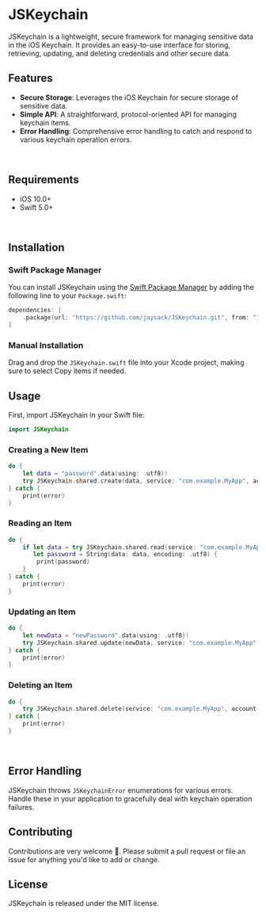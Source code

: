 # JSKeychain

JSKeychain is a lightweight, secure framework for managing sensitive data in the iOS Keychain. It provides an easy-to-use interface for storing, retrieving, updating, and deleting credentials and other secure data.

## Features

- **Secure Storage**: Leverages the iOS Keychain for secure storage of sensitive data.
- **Simple API**: A straightforward, protocol-oriented API for managing keychain items.
- **Error Handling**: Comprehensive error handling to catch and respond to various keychain operation errors.
<br>

## Requirements

- iOS 10.0+
- Swift 5.0+
<br>

## Installation

### Swift Package Manager

You can install JSKeychain using the [Swift Package Manager](https://swift.org/package-manager/) by adding the following line to your `Package.swift`:

```swift
dependencies: [
    .package(url: "https://github.com/jaysack/JSKeychain.git", from: "1.0.0")
]
```


### Manual Installation

Drag and drop the `JSKeychain.swift` file into your Xcode project, making sure to select Copy items if needed.
<br>

## Usage

First, import JSKeychain in your Swift file:

```swift
import JSKeychain
```

### Creating a New Item

```swift
do {
    let data = "password".data(using: .utf8)!
    try JSKeychain.shared.create(data, service: "com.example.MyApp", account: "user@example.com")
} catch {
    print(error)
}
```

### Reading an Item

```swift
do {
    if let data = try JSKeychain.shared.read(service: "com.example.MyApp", account: "user@example.com"),
       let password = String(data: data, encoding: .utf8) {
        print(password)
    }
} catch {
    print(error)
}
```

### Updating an Item

```swift
do {
    let newData = "newPassword".data(using: .utf8)!
    try JSKeychain.shared.update(newData, service: "com.example.MyApp", account: "user@example.com")
} catch {
    print(error)
}
```

### Deleting an Item

```swift
do {
    try JSKeychain.shared.delete(service: "com.example.MyApp", account: "user@example.com")
} catch {
    print(error)
}
```
<br>

## Error Handling
JSKeychain throws `JSKeychainError` enumerations for various errors. Handle these in your application to gracefully deal with keychain operation failures.
<br>


## Contributing
Contributions are very welcome 🙌. Please submit a pull request or file an issue for anything you'd like to add or change.
<br>

## License
JSKeychain is released under the MIT license.
<br>